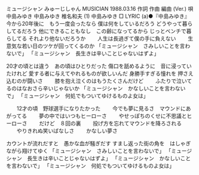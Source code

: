 ミュージシャン
みゅーじしゃん
MUSICIAN
1988.03.16
作詞  作曲  編曲 (Ver.)   唄
中島みゆき   中島みゆき   椎名和夫 (1)
中島みゆき
□ LYRIC (a)●『中島みゆき』
今から20年後に　もう一度会ったなら
僕は何をしているだろう
どうやって暮らしてるだろう
他にできることもなし　この齢になってるから
じっとベンチで暮らしてる
それより他ないだろうか
　　人生は長過ぎて僕の手に負えない
　　生意気な若い日のツケが回ってくるのか
「ミュージシャン　さみしいことを言わないで」
「ミュージシャン　長生きは辛いことじゃないはずよ」

20才の頃とは違う　あの頃はひとりだった
傷口を舐めるように　音に浸っていたけれど
愛する者に与えてやれるものが欲しいんだ
身勝手すぎる憧れを
押さえ込むのが闘いさ
　　膝を抱え泣くのはもうたくさんだけど
　　ふたりで泣いてるのはなおさら辛いじゃないか
「ミュージシャン　かなしいことを言わないで」
「ミュージシャン　何処でもついてゆけるものよ女は」

　　12才の頃　野球選手になりたかった
　　今でも夢に見るさ　マウンドにあがってる
　　夢の中ではいつもヒーローさ
　　やせっぽちのくせに不思議とヒーローさ
　　だけど　８回の裏
　　投げ方を忘れてマウンドを降ろされる
　　やりきれぬ笑いばなしさ
　　かなしい夢さ

カウントが流れだすと　愚かな血が騒ぎだす
すまし返った街の角を　はしゃぎながら翔けてゆく
「ミュージシャン　さみしいことを言わないで」
「ミュージシャン　長生きは辛いことじゃないはずよ」
「ミュージシャン　かなしいことを言わないで」
「ミュージシャン　何処でもついてゆけるものよ女は」